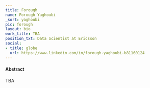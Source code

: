 ```yaml
---
title: Forough
name: Forough Yaghoubi
_sort: yaghoubi
pic: forough
layout: bio
work_title: TBA
position_txt: Data Scientist at Ericsson
social:
- title: globe
  url: https://www.linkedin.com/in/forough-yaghoubi-b81160124
---
```


#### Abstract
TBA
